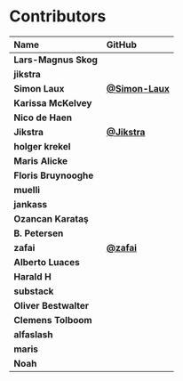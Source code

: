 # Contributors

| Name                  | GitHub                                           |
| :-------------------- | :----------------------------------------------- |
| **Lars-Magnus Skog**  |                                                  |
| **jikstra**           |                                                  |
| **Simon Laux**        | [**@Simon-Laux**](https://github.com/Simon-Laux) |
| **Karissa McKelvey**  |                                                  |
| **Nico de Haen**      |                                                  |
| **Jikstra**           | [**@Jikstra**](https://github.com/Jikstra)       |
| **holger krekel**     |                                                  |
| **Maris Alicke**      |                                                  |
| **Floris Bruynooghe** |                                                  |
| **muelli**            |                                                  |
| **jankass**           |                                                  |
| **Ozancan Karataş**   |                                                  |
| **B. Petersen**       |                                                  |
| **zafai**             | [**@zafai**](https://github.com/zafai)           |
| **Alberto Luaces**    |                                                  |
| **Harald H**          |                                                  |
| **substack**          |                                                  |
| **Oliver Bestwalter** |                                                  |
| **Clemens Tolboom**   |                                                  |
| **alfaslash**         |                                                  |
| **maris**             |                                                  |
| **Noah**              |                                                  |
